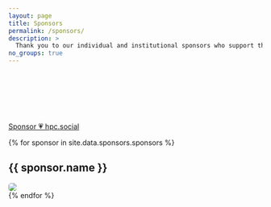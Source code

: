 ```yaml
---
layout: page
title: Sponsors
permalink: /sponsors/
description: >
  Thank you to our individual and institutional sponsors who support the resources here at hpc.social! We are grateful for this support. Please note that support of external entitites is financial only and does not provide any other rights to contribute or influence content. To help to cover the costs of providing this site and the other hpc.social services, please use the "Sponsor" button below.
no_groups: true
---
```


<style>
.gray {
    filter: none;
    -webkit-filter: grayscale(0);
    border-radius: 5px;
}

.gray:hover {
    filter: grayscale(100%);
    -webkit-filter: grayscale(100%);
}
</style>

<div style="padding-top:100px">
<a type="button" class="btn btn-primary" target="_blank" href="https://github.com/sponsors/hpc-social?frequency=one-time">Sponsor 💗️ hpc.social</a>
</div>

{% for sponsor in site.data.sponsors.sponsors %}
<div class="card">
<h2>{{ sponsor.name }}</h2>
<a href="{{ sponsor.url }}" target="_blank"><img class="gray" src="{{ site.baseurl }}/{{ sponsor.image }}"></a>
</div>
{% endfor %}
